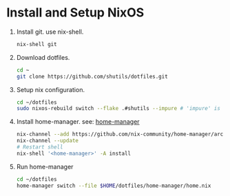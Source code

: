 # Install and Setup NixOS

1. Install git. use nix-shell.

   ```sh
   nix-shell git
   ```

2. Download dotfiles.

   ```sh
   cd ~
   git clone https://github.com/shutils/dotfiles.git
   ```

3. Setup nix configuration.

   ```sh
   cd ~/dotfiles
   sudo nixos-rebuild switch --flake .#shutils --impure # 'impure' is for wsl.
   ```

4. Install home-manager.
   see: [home-manager](https://nix-community.github.io/home-manager/)

   ```sh
   nix-channel --add https://github.com/nix-community/home-manager/archive/master.tar.gz home-manager
   nix-channel --update
   # Restart shell
   nix-shell '<home-manager>' -A install
   ```

5. Run home-manager

   ```sh
   cd ~/dotfiles
   home-manager switch --file $HOME/dotfiles/home-manager/home.nix
   ```
